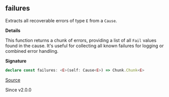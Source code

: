 ## failures

Extracts all recoverable errors of type `E` from a `Cause`.

**Details**

This function returns a chunk of errors, providing a list of all `Fail`
values found in the cause. It's useful for collecting all known failures for
logging or combined error handling.

**Signature**

```ts
declare const failures: <E>(self: Cause<E>) => Chunk.Chunk<E>
```

[Source](https://github.com/Effect-TS/effect/tree/main/packages/effect/src/Cause.ts#L817)

Since v2.0.0
